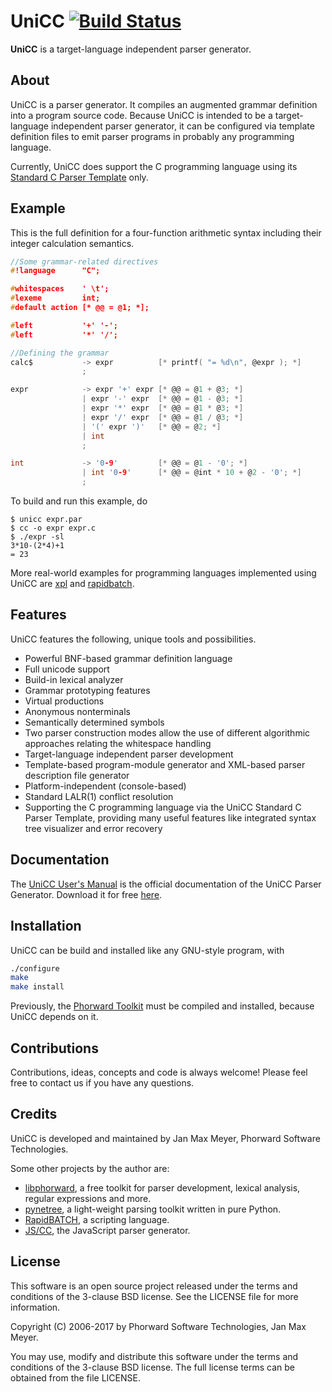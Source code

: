 # UniCC [![Build Status](https://travis-ci.org/phorward/unicc.svg?branch=develop)](https://travis-ci.org/phorward/unicc)

**UniCC** is a target-language independent parser generator.

## About

UniCC is a parser generator. It compiles an augmented grammar definition into a program source code. Because UniCC is intended to be a target-language independent parser generator, it can be configured via template definition files to emit parser programs in probably any programming language.

Currently, UniCC does support the C programming language using its [Standard C Parser Template](https://github.com/phorward/Cparser) only.

## Example

This is the full definition for a four-function arithmetic syntax including their integer calculation semantics.

```c
//Some grammar-related directives
#!language      "C";

#whitespaces    ' \t';
#lexeme         int;
#default action [* @@ = @1; *];

#left           '+' '-';
#left           '*' '/';

//Defining the grammar
calc$           -> expr          [* printf( "= %d\n", @expr ); *]
                ;

expr            -> expr '+' expr [* @@ = @1 + @3; *]
                | expr '-' expr  [* @@ = @1 - @3; *]
                | expr '*' expr  [* @@ = @1 * @3; *]
                | expr '/' expr  [* @@ = @1 / @3; *]
                | '(' expr ')'   [* @@ = @2; *]
                | int
                ;

int             -> '0-9'         [* @@ = @1 - '0'; *]
                | int '0-9'      [* @@ = @int * 10 + @2 - '0'; *]
                ;
```

To build and run this example, do

```
$ unicc expr.par
$ cc -o expr expr.c
$ ./expr -sl
3*10-(2*4)+1
= 23
```

More real-world examples for programming languages implemented using UniCC are [xpl](https://github.com/phorward/xpl) and [rapidbatch](https://github.com/phorward/rapidbatch).

## Features

UniCC features the following, unique tools and possibilities.

- Powerful BNF-based grammar definition language
- Full unicode support
- Build-in lexical analyzer
- Grammar prototyping features
- Virtual productions
- Anonymous nonterminals
- Semantically determined symbols
- Two parser construction modes allow the use of different algorithmic
approaches relating the whitespace handling
- Target-language independent parser development
- Template-based program-module generator and XML-based parser description
file generator
- Platform-independent (console-based)
- Standard LALR(1) conflict resolution
- Supporting the C programming language via the UniCC Standard C Parser
Template, providing many useful features like integrated syntax tree
visualizer and error recovery

## Documentation

The [UniCC User's Manual](https://www.phorward-software.com/products/unicc-lalr1-parser-generator/user-manual_index.html) is the official documentation of the UniCC Parser Generator. Download it for free [here](https://www.phorward-software.com/products/unicc/unicc.pdf).

## Installation

UniCC can be build and installed like any GNU-style program, with

```sh
./configure
make
make install
```

Previously, the [Phorward Toolkit](https://github.com/phorward/phorward) must be compiled and installed, because UniCC depends on it.

## Contributions

Contributions, ideas, concepts and code is always welcome!
Please feel free to contact us if you have any questions.

## Credits

UniCC is developed and maintained by Jan Max Meyer, Phorward Software Technologies.

Some other projects by the author are:

- [libphorward](https://github.com/phorward/phorward), a free toolkit for parser development, lexical analysis, regular expressions and more.
- [pynetree](https://github.com/phorward/pynetree), a light-weight parsing toolkit written in pure Python.
- [RapidBATCH](https://github.com/phorward/rapidbatch), a scripting language.
- [JS/CC](https://jscc.brobston.com), the JavaScript parser generator.

## License

This software is an open source project released under the terms and conditions of the 3-clause BSD license. See the LICENSE file for more information.

Copyright (C) 2006-2017 by Phorward Software Technologies, Jan Max Meyer.

You may use, modify and distribute this software under the terms and conditions of the 3-clause BSD license. The full license terms can be obtained from the file LICENSE.

